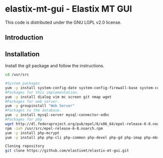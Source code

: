 # elastix-mt-gui - Elastix MT GUI



This code is distributed under the GNU LGPL v2.0 license.


## Introduction


## Installation

Install the git package and follow the instructions.


```bash
cd /usr/src

#System packages
yum -y install system-config-date system-config-firewall-base system-config-keyboard system-config-language system-config-network-tui system-config-users
#Packages for this implementation.
yum -y install dialog vim mc screen git nmap wget
#Packages for web server.
yum -y groupinstall "Web Server"
#Packages to the database.
yum -y install mysql-server mysql-connector-odbc
#Packages for php
wget http://dl.fedoraproject.org/pub/epel/6/x86_64/epel-release-6-8.noarch.rpm -O /usr/src/epel-release-6-8.noarch.rpm
rpm -ivh /usr/src/epel-release-6-8.noarch.rpm
yum -y install php-mcrypt
yum -y install php php-cli php-common php-devel php-gd php-imap php-mbstring  php-mysql php-pdo php-pear php-pear-DB php-process php-soap php-xml

Cloning repository
git clone https://github.com/elastixmt/elastix-mt-gui.git
```

